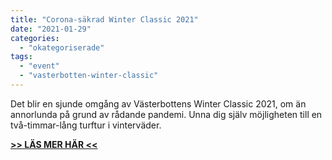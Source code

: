 ```yaml
---
title: "Corona-säkrad Winter Classic 2021"
date: "2021-01-29"
categories: 
  - "okategoriserade"
tags: 
  - "event"
  - "vasterbotten-winter-classic"
---
```


Det blir en sjunde omgång av Västerbottens Winter Classic 2021, om än annorlunda på grund av rådande pandemi. Unna dig själv möjligheten till en två-timmar-lång turftur i vinterväder.

**[\>> LÄS MER HÄR <<](https://turfvasterbotten.wordpress.com/winter-classic/)**
